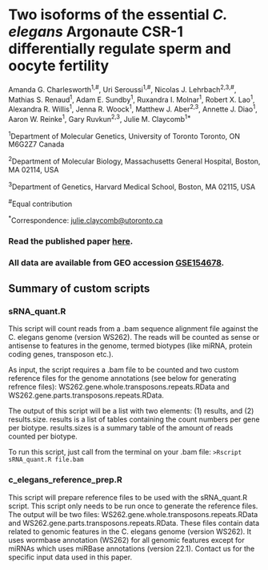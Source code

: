 # Two isoforms of the essential <I>C. elegans</I> Argonaute CSR-1 differentially regulate sperm and oocyte fertility
Amanda G. Charlesworth<sup>1,#</sup>, Uri Seroussi<sup>1,#</sup>, Nicolas J. Lehrbach<sup>2,3,#</sup>,  Mathias S. Renaud<sup>1</sup>, Adam E. Sundby<sup>1</sup>, Ruxandra I. Molnar<sup>1</sup>, Robert X. Lao<sup>1</sup>, Alexandra R. Willis<sup>1</sup>, Jenna R. Woock<sup>1</sup>, Matthew J. Aber<sup>2,3</sup>, Annette J. Diao<sup>1</sup>, Aaron W. Reinke<sup>1</sup>, Gary Ruvkun<sup>2,3</sup>, Julie M. Claycomb<sup>1*</sup>

<sup>1</sup>Department of Molecular Genetics, University of Toronto Toronto, ON M6G2Z7 Canada 

<sup>2</sup>Department of Molecular Biology, Massachusetts General Hospital, Boston, MA 02114, USA 

<sup>3</sup>Department of Genetics, Harvard Medical School, Boston, MA 02115, USA

<sup>#</sup>Equal contribution

<sup>*</sup>Correspondence: julie.claycomb@utoronto.ca

### Read the published paper [here](https://academic.oup.com/nar/article/49/15/8836/6331683?login=true).
### All data are available from GEO accession [GSE154678](https://www.ncbi.nlm.nih.gov/geo/query/acc.cgi?acc=GSE154678).

## Summary of custom scripts
### sRNA_quant.R

This script will count reads from a .bam sequence alignment file against the C. elegans
genome (version WS262). The reads will be counted as sense or antisense to features in the
genome, termed biotypes (like miRNA, protein coding genes, transposon etc.).

As input, the script requires a .bam file to be counted and two custom reference files for the 
genome annotations (see below for generating refrence files): WS262.gene.whole.transposons.repeats.RData and
WS262.gene.parts.transposons.repeats.RData.
  
The output of this script will be a list with two elements: (1) results, and (2) results.size.
results is a list of tables containing the count numbers per gene per biotype.
results.sizes is a summary table of the amount of reads counted per biotype.

To run this script, just call from the terminal on your .bam file: 
`>Rscript sRNA_quant.R file.bam`

### c_elegans_reference_prep.R

This script will prepare reference files to be used with the sRNA_quant.R script. This script
only needs to be run once to generate the reference files. The output will be two files:
WS262.gene.whole.transposons.repeats.RData and WS262.gene.parts.transposons.repeats.RData.
These files contain data related to genomic features in the C. elegans genome (version WS262).
It uses wormbase annotation (WS262) for all genomic features except for miRNAs which uses
miRBase annotations (version 22.1). Contact us for the specific input data used in this paper.
